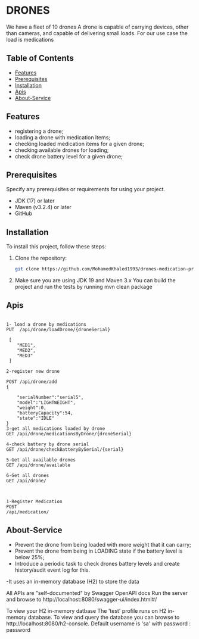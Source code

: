 # DRONES

We have a fleet of 10 drones A drone is capable of carrying devices, 
other than cameras, and capable of delivering small loads. 
For our use case the load is medications

## Table of Contents

- [Features](#features)
- [Prerequisites](#prerequisites)
- [Installation](#installation)
- [Apis](#apis)
- [About-Service](#about-service)


## Features

- registering a drone;
- loading a drone with medication items;
- checking loaded medication items for a given drone;
- checking available drones for loading;
- check drone battery level for a given drone;

## Prerequisites

Specify any prerequisites or requirements for using your project.

- JDK (17) or later
- Maven (v3.2.4) or later
- GitHub

## Installation

To install this project, follow these steps:

1. Clone the repository:
   ```bash
   git clone https://github.com/MohamedKhaled1993/drones-medication-project.git 
2. Make sure you are using JDK 19 and Maven 3.x
You can build the project and run the tests by running mvn clean package   

## Apis
```drones-controller

1- load a drone by medications
PUT  /api/drone/loadDrone/{droneSerial}

 [
    "MED1",
    "MED2",
    "MED3"
 ]
 
2-register new drone
 
POST /api/drone/add
{
    
    "serialNumber":"serial5",
    "model":"LIGHTWEIGHT",
    "weight":0,
    "batteryCapacity":54,
    "state":"IDLE"
}
3-get all medications loaded by drone
GET /api/drone/medicationsByDrone/{droneSerial}

4-check battery by drone serial
GET /api/drone/checkBatteryBySerial/{serial}

5-Get all available drones
GET /api/drone/available

6-Get all drones
GET /api/drone/


```
```medications-controller

1-Register Medication
POST
/api/medication/

```
## About-Service
- Prevent the drone from being loaded with more weight that it can carry;
- Prevent the drone from being in LOADING state if the battery level is below 25%;
- Introduce a periodic task to check drones battery levels and create history/audit event log for this.

-It uses an in-memory database (H2) to store the data

All APIs are "self-documented" by Swagger OpenAPI docs
Run the server and browse to http://localhost:8080/swagger-ui/index.html#/

To view your H2 in-memory datbase
The 'test' profile runs on H2 in-memory database. 
To view and query the database you can browse to http://localhost:8080/h2-console.
Default username is 'sa' with password : password

